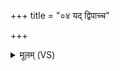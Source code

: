 +++
title = "०४ यद् द्विपाच्च"

+++
<details><summary>मूलम् (VS)</summary>

यद्द्वि॒पाच्च॒ चतु॑ष्पाच्च॒ यान्यन्ना॑नि॒ ये रसाः॑।  
गृ॒ह्णे॒३॒॑हं त्वे॑षां भू॒मानं॒ बिभ्र॒दौदु॑म्बरं म॒णिम् ॥
</details>